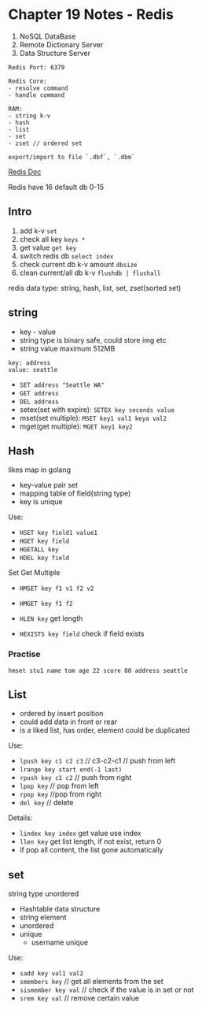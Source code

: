 # Chapter 19 Notes - Redis

1. NoSQL DataBase 
2. Remote Dictionary Server
3. Data Structure Server

```
Redis Port: 6379

Redis Core:
- resolve command
- handle command

RAM:
- string k-v
- hash
- list
- set
- zset // ordered set

export/import to file `.dbf`, `.dbm`
```

[Redis Doc](https://redisdoc.com)

Redis have 16 default db 0-15

## Intro
1. add k-v `set`
2. check all key `keys *`
3. get value `get key`
4. switch redis db `select index`
5. check current db k-v amount `dbsize`
6. clean current/all db k-v `flushdb | flushall`

redis data type: string, hash, list, set, zset(sorted set)

## string

- key - value
- string type is binary safe, could store img etc
- string value maximum 512MB

```
key: address
value: seattle

```
- `SET address "Seattle WA"`
- `GET address`
- `DEL address`
- setex(set with expire): `SETEX key seconds value`
- mset(set multiple): `MSET key1 val1 keya val2`
- mget(get multiple): `MGET key1 key2`

## Hash
likes map in golang

- key-value pair set
- mapping table of field(string type)
- key is unique

Use: 
- `HSET key field1 value1`  
- `HGET key field`    
- `HGETALL key`  
- `HDEL key field`

Set Get Multiple  
- `HMSET key f1 v1 f2 v2` 
- `HMGET key f1 f2`

- `HLEN key` get length
- `HEXISTS key field` check if field exists

### Practise
```redis
hmset stu1 name tom age 22 score 80 address seattle
```

## List

- ordered by insert position
- could add data in front or rear
- is a liked list, has order, element could be duplicated

Use:
- `lpush key c1 c2 c3` // c3-c2-c1 // push from left
- `lrange key start end(-1 last)`
- `rpush key c1 c2` // push from right
- `lpop key` // pop from left
- `rpop key` //pop from right
- `del key` // delete

Details:
- `lindex key index` get value use index
- `llen key` get list length, if not exist, return 0
- if pop all content, the list gone automatically


## set

string type unordered
- Hashtable data structure
- string element
- unordered
- unique
    - username unique

Use:
- `sadd key val1 val2`
- `smembers key` // get all elements from the set
- `sismember key val` // check if the value is in set or not
- `srem key val` // remove certain value
